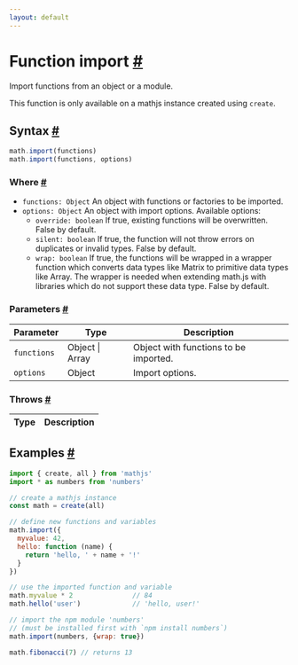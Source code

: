 ```yaml
---
layout: default
---
```


<!-- Note: This file is automatically generated from source code comments. Changes made in this file will be overridden. -->

<h1 id="function-import">Function import <a href="#function-import" title="Permalink">#</a></h1>

Import functions from an object or a module.

This function is only available on a mathjs instance created using `create`.


<h2 id="syntax">Syntax <a href="#syntax" title="Permalink">#</a></h2>

```js
math.import(functions)
math.import(functions, options)
```

<h3 id="where">Where <a href="#where" title="Permalink">#</a></h3>

- `functions: Object`
  An object with functions or factories to be imported.
- `options: Object` An object with import options. Available options:
  - `override: boolean`
    If true, existing functions will be overwritten. False by default.
  - `silent: boolean`
    If true, the function will not throw errors on duplicates or invalid
    types. False by default.
  - `wrap: boolean`
    If true, the functions will be wrapped in a wrapper function
    which converts data types like Matrix to primitive data types like Array.
    The wrapper is needed when extending math.js with libraries which do not
    support these data type. False by default.

<h3 id="parameters">Parameters <a href="#parameters" title="Permalink">#</a></h3>

Parameter | Type | Description
--------- | ---- | -----------
`functions` | Object &#124; Array | Object with functions to be imported.
`options` | Object | Import options.

<h3 id="throws">Throws <a href="#throws" title="Permalink">#</a></h3>

Type | Description
---- | -----------


<h2 id="examples">Examples <a href="#examples" title="Permalink">#</a></h2>

```js
import { create, all } from 'mathjs'
import * as numbers from 'numbers'

// create a mathjs instance
const math = create(all)

// define new functions and variables
math.import({
  myvalue: 42,
  hello: function (name) {
    return 'hello, ' + name + '!'
  }
})

// use the imported function and variable
math.myvalue * 2               // 84
math.hello('user')             // 'hello, user!'

// import the npm module 'numbers'
// (must be installed first with `npm install numbers`)
math.import(numbers, {wrap: true})

math.fibonacci(7) // returns 13
```


